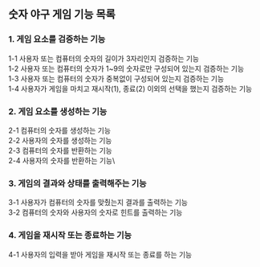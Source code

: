 ## 숫자 야구 게임 기능 목록

### 1. 게임 요소를 검증하는 기능
1-1 사용자 또는 컴퓨터의 숫자의 길이가 3자리인지 검증하는 기능\
1-2 사용자 또는 컴퓨터의 숫자가 1~9의 숫자로만 구성되어 있는지 검증하는 기능\
1-3 사용자 또는 컴퓨터의 숫자가 중복없이 구성되어 있는지 검증하는 기능\
1-4 사용자가 게임을 마치고 재시작(1), 종료(2) 이외의 선택을 했는지 검증하는 기능

### 2. 게임 요소를 생성하는 기능
2-1 컴퓨터의 숫자를 생성하는 기능\
2-2 사용자의 숫자를 생성하는 기능\
2-3 컴퓨터의 숫자를 반환하는 기능\
2-4 사용자의 숫자를 반환하는 기능\

### 3. 게임의 결과와 상태를 출력해주는 기능
3-1 사용자가 컴퓨터의 숫자를 맞췄는지 결과를 출력하는 기능\
3-2 컴퓨터의 숫자와 사용자의 숫자로 힌트를 출력하는 기능

### 4. 게임을 재시작 또는 종료하는 기능
4-1 사용자의 입력을 받아 게임을 재시작 또는 종료를 하는 기능
